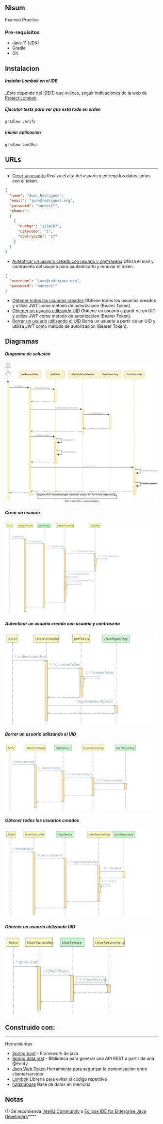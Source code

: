Nisum
---
Examen Practico


### Pre-requisitos

* Java 11 (JDK)
* Gradle
* Git

## Instalacion

##### Instalar Lombok en el IDE

_Esto depende del IDE(1) que utilices, seguir indicaciones de la web de [Project Lombok](https://projectlombok.org/)


##### Ejecutar tests para ver que esta todo en orden

    gradlew verify

##### Iniciar aplicacion

    gradlew bootRun

## URLs

---

* [Crear un usuario](http://localhost:8080/user/create) Realiza el alta del usuario y entrega los datos juntos con el token.
```json
{
  "name": "Juan Rodriguez",
  "email": "juan@rodriguez.org",
  "password": "hunter2!",
  "phones":
  [
    {
      "number": "1234567",
      "citycode": "1",
      "contrycode": "57"
    }
  ]
}
```

* [Autenticar un usuario creado con usuario y contraseña](http://localhost:8080/user/authenticate) Utiliza el mail y contraseña del usuario para aautenticarlo y renovar el token.
```json
{
  "username": "juan@rodriguez.org",
  "password": "hunter2!"
}
```


* [Obtener todos los usuarios creados](http://localhost:8080/user/find-all) Obtiene todos los usuarios creados y utiliza JWT como metodo de autorizacion (Bearer Token).
* [Obtener un usuario utilizando UID](http://localhost:8080/user/{id}) Obtiene un usuario a partir de un UID y utiliza JWT como metodo de autorizacion (Bearer Token).
* [Borrar un usuario utilizando el UID](http://localhost:8080/user/delete/{id}) Borra un usuario a partir de un UID y utiliza JWT como metodo de autorizacion (Bearer Token).
## Diagramas
##### Diagrama de solución
![Alt text](./src/main/resources/assets/img/solution_diagram.svg)
##### Crear un usuario
![Alt text](./src/main/resources/assets/img/UserController_createUser.svg)
##### Autenticar un usuario creado con usuario y contraseña
![Autenticar un usuario creado con usuario y contraseña](./src/main/resources/assets/img/UserController_authenticateUser.svg)
##### Borrar un usuario utilizando el UID
![Borrar un usuario utilizando el UID](./src/main/resources/assets/img/UserController_deleteUserById.svg)
##### Obtener todos los usuarios creados
![Obtener todos los usuarios creados](./src/main/resources/assets/img/UserController_findUserById.svg)
##### Obtener un usuario utilizando UID
![Obtener un usuario utilizando UID](./src/main/resources/assets/img/UserController_getAllUser.svg)

## Construido con:

---

Herramientas
* [Spring boot](https://spring.io/projects/spring-boot) - Framework de java
* [Spring data rest](https://spring.io/projects/spring-data-rest) - Biblioteca para generar una API REST a partir de una @Entity
* [Json Web Token](https://jwt.io/introduction) Herramienta para segurizar la comunicacion entre cliente/servidor
* [Lombok](https://projectlombok.org/) Libreria para evitar el codigo repetitivo
* [h2database](https://www.h2database.com/html/main.html) Base de datos en memoria



## Notas
(1) Se recomienda [IntelliJ Community](https://www.jetbrains.com/idea/download/) o [Eclipse IDE for Enterprise Java Developers](https://www.eclipse.org/downloads/packages/)****
